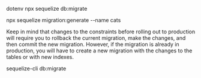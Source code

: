 <!-- generate the bd at start -->

dotenv npx sequelize db:migrate

<!-- generate a migration file  -->

npx sequelize migration:generate --name cats

<!-- need to more understand this  -->

Keep in mind that changes to the constraints before rolling out to production will require you to rollback the current migration, make the changes, and then commit the new migration. However, if the migration is already in production, you will have to create a new migration with the changes to the tables or with new indexes.

sequelize-cli db:migrate
